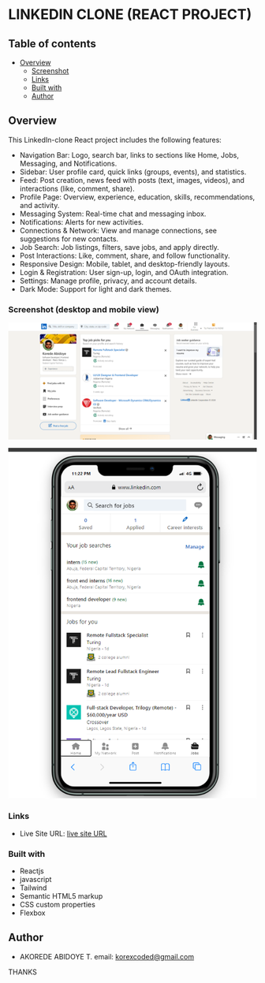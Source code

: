 #  LINKEDIN CLONE (REACT PROJECT)

## Table of contents

- [Overview](#overview)
  - [Screenshot](#screenshot)
  - [Links](#links)
  - [Built with](#built-with)
  - [Author](#author)
  


## Overview


This LinkedIn-clone React project includes the following features:

- Navigation Bar: Logo, search bar, links to sections like Home, Jobs, Messaging, and Notifications.
- Sidebar: User profile card, quick links (groups, events), and statistics.
- Feed: Post creation, news feed with posts (text, images, videos), and interactions (like, comment, share).
- Profile Page: Overview, experience, education, skills, recommendations, and activity.
- Messaging System: Real-time chat and messaging inbox.
- Notifications: Alerts for new activities.
- Connections & Network: View and manage connections, see suggestions for new contacts.
- Job Search: Job listings, filters, save jobs, and apply directly.
- Post Interactions: Like, comment, share, and follow functionality.
- Responsive Design: Mobile, tablet, and desktop-friendly layouts.
- Login & Registration: User sign-up, login, and OAuth integration.
- Settings: Manage profile, privacy, and account details.
- Dark Mode: Support for light and dark themes.


### Screenshot (desktop and mobile view)

![desktop](/src/desktop-linkedin.png)

![mobile](/src/mobile-linkedin.png)


### Links

- Live Site URL: [live site URL]( )


### Built with

- Reactjs
- javascript
- Tailwind
- Semantic HTML5 markup
- CSS custom properties
- Flexbox




## Author

- AKOREDE ABIDOYE T.
email: korexcoded@gmail.com



THANKS 